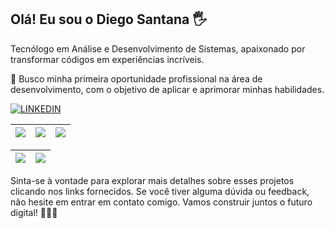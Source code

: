 
## Olá! Eu sou o Diego Santana 🖐

Tecnólogo em Análise e Desenvolvimento de Sistemas, apaixonado por transformar códigos em experiências incríveis.

🎯 Busco minha primeira oportunidade profissional na área de desenvolvimento, com o objetivo de aplicar e aprimorar minhas habilidades.





[![LINKEDIN](https://img.shields.io/badge/LinkedIn-0077B5?style=for-the-badge&logo=linkedin&logoColor=white)](https://www.linkedin.com/in/die-santana/)

| ![](http://github-profile-summary-cards.vercel.app/api/cards/stats?username=diesantana&theme=dracula) | ![](http://github-profile-summary-cards.vercel.app/api/cards/repos-per-language?username=diesantana&hide=Html&theme=dracula) | ![](http://github-profile-summary-cards.vercel.app/api/cards/most-commit-language?username=diesantana&theme=dracula) |
| :-: | :-: | :-: |

| ![](http://github-profile-summary-cards.vercel.app/api/cards/profile-details?username=diesantana&theme=dracula) | ![](https://github-readme-streak-stats.herokuapp.com/?user=diesantana&theme=dracula&hide_border=true&date_format=M%20j%5B%2C%20Y%5D&background=1A1B27&stroke=35AFA3&ring=BF91F3&fire=BF91F3&currStreakNum=BF91F3&sideNums=BF91F3&currStreakLabel=BF91F3&sideLabels=BF91F3&dates=35AFA3) |
| :-: | :-: |



Sinta-se à vontade para explorar mais detalhes sobre esses projetos clicando nos links fornecidos. Se você tiver alguma dúvida ou feedback, não hesite em entrar em contato comigo.
Vamos construir juntos o futuro digital! 👨‍💻✨

